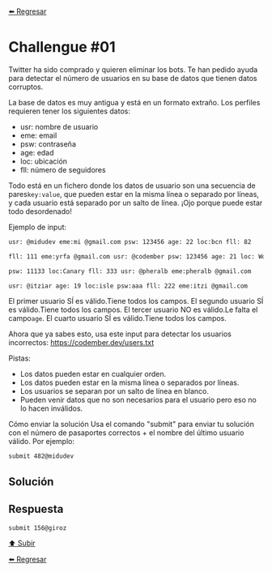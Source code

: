[⬅️ Regresar](https://github.com/cosmoart/codember)

# Challengue #01

Twitter ha sido comprado y quieren eliminar los bots. Te han pedido ayuda para detectar el número de usuarios en su base de datos que tienen datos corruptos.

La base de datos es muy antigua y está en un formato extraño. Los perfiles requieren tener los siguientes datos:

- usr: nombre de usuario
- eme: email
- psw: contraseña
- age: edad
- loc: ubicación
- fll: número de seguidores

Todo está en un fichero donde los datos de usuario son una secuencia de pares`key:value`, que pueden estar en la misma línea o separado por líneas, y cada usuario está separado por un salto de línea. ¡Ojo porque puede estar todo desordenado!

Ejemplo de input:

```txt
usr: @midudev eme:mi @gmail.com psw: 123456 age: 22 loc:bcn fll: 82

fll: 111 eme:yrfa @gmail.com usr: @codember psw: 123456 age: 21 loc: World

psw: 11133 loc:Canary fll: 333 usr: @pheralb eme:pheralb @gmail.com

usr: @itziar age: 19 loc:isle psw:aaa fll: 222 eme:itzi @gmail.com
```

El primer usuario SÍ es válido.Tiene todos los campos.
El segundo usuario SÍ es válido.Tiene todos los campos.
El tercer usuario NO es válido.Le falta el campo`age`.
El cuarto usuario SÍ es válido.Tiene todos los campos.

Ahora que ya sabes esto, usa este input para detectar los usuarios incorrectos: <https://codember.dev/users.txt>

Pistas:

- Los datos pueden estar en cualquier orden.
- Los datos pueden estar en la misma línea o separados por líneas.
- Los usuarios se separan por un salto de línea en blanco.
- Pueden venir datos que no son necesarios para el usuario pero eso no lo hacen inválidos.

Cómo enviar la solución
Usa el comando "submit" para enviar tu solución con el número de pasaportes correctos + el nombre del último usuario válido. Por ejemplo:

```bash
submit 482@midudev
```

## Solución

## Respuesta

```bash
submit 156@giroz
```

[⬆️ Subir](#challengue-01)

[⬅️ Regresar](https://github.com/cosmoart/codember)
